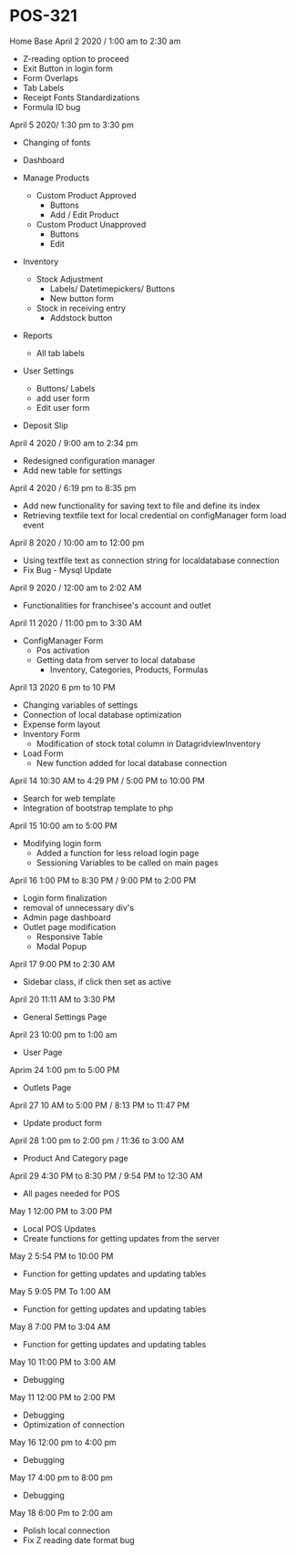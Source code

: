 # POS-321
Home Base
April 2 2020 / 1:00 am to 2:30 am
* Z-reading option to proceed
* Exit Button in login form
* Form Overlaps
* Tab Labels
* Receipt Fonts Standardizations
* Formula ID bug

April 5 2020/ 1:30 pm to 3:30 pm
* Changing of fonts 

* Dashboard 
* Manage Products 
	* Custom Product Approved
		* Buttons
		* Add / Edit Product
	* Custom Product Unapproved
		* Buttons
		* Edit
* Inventory 
	* Stock Adjustment
		* Labels/ Datetimepickers/ Buttons
		* New button form
	* Stock in receiving entry
		* Addstock button
* Reports 
	* All tab labels
* User Settings
	* Buttons/ Labels
	* add user form
	* Edit user form
* Deposit Slip 

April 4 2020 / 9:00 am to 2:34 pm

* Redesigned configuration manager
* Add new table for settings

April 4 2020 / 6:19 pm to 8:35 pm

* Add new functionality for saving text to file and define its index
* Retrieving textfile text for local credential on configManager form load event

April 8 2020 / 10:00 am to 12:00 pm

* Using textfile text as connection string for localdatabase connection
* Fix Bug - Mysql Update 

April 9 2020 / 12:00 am to 2:02 AM

* Functionalities for franchisee's account and outlet

April 11 2020 / 11:00 pm to 3:30 AM

* ConfigManager Form 
	* Pos activation
	* Getting data from server to local database
		* Inventory, Categories, Products, Formulas

April 13 2020 6 pm to 10 PM

* Changing variables of settings
* Connection of local database optimization
* Expense form layout
* Inventory Form
	* Modification of stock total column in DatagridviewInventory
* Load Form
	* New function added for local database connection
		
April 14 10:30 AM to 4:29 PM / 5:00 PM to 10:00 PM

* Search for web template
* Integration of bootstrap template to php

April 15 10:00 am to 5:00 PM 

* Modifying login form
	* Added a function for less reload login page
	* Sessioning Variables to be called on main pages
	
April 16 1:00 PM to 8:30 PM / 9:00 PM to 2:00 PM

* Login form finalization
* removal of unnecessary div's
* Admin page dashboard
* Outlet page modification
	* Responsive Table
	* Modal Popup

April 17 9:00 PM to 2:30 AM

* Sidebar class, if click then set as active

April 20 11:11 AM to 3:30 PM

* General Settings Page

April 23 10:00 pm to 1:00 am

* User Page
	
Aprim 24 1:00 pm to 5:00 PM

* Outlets Page
	
April 27 10 AM to 5:00 PM / 8:13 PM to 11:47 PM

* Update product form

April 28 1:00 pm to 2:00 pm / 11:36 to 3:00 AM

* Product And Category page

April 29 4:30 PM to 8:30 PM / 9:54 PM to 12:30 AM

* All pages needed for POS 

May 1 12:00 PM to 3:00 PM

* Local POS Updates
* Create functions for getting updates from the server

May 2 5:54 PM to 10:00 PM

* Function for getting updates and updating tables 

May 5 9:05 PM To 1:00 AM

* Function for getting updates and updating tables 

May 8 7:00 PM to 3:04 AM

* Function for getting updates and updating tables 
	
May 10 11:00 PM to 3:00 AM

* Debugging

May 11 12:00 PM to 2:00 PM

* Debugging
* Optimization of connection

May 16 12:00 pm to 4:00 pm

* Debugging

May 17 4:00 pm to 8:00 pm

* Debugging

May 18 6:00 Pm to 2:00 am

* Polish local connection
* Fix Z reading date format bug



